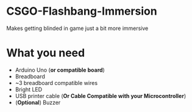 # CSGO-Flashbang-Immersion
Makes getting blinded in game just a bit more immersive

# What you need
- Arduino Uno (__or compatible board__)
- Breadboard
- ~3 breadboard compatible wires
- Bright LED
- USB printer cable (__Or Cable Compatible with your Microcontroller__)
- (__Optional__) Buzzer
